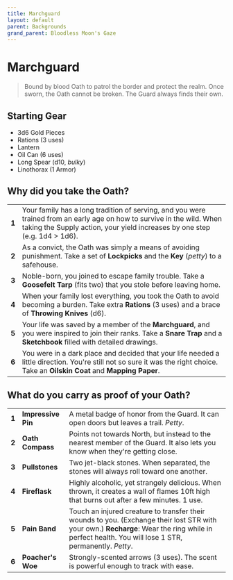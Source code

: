 ```yaml
---
title: Marchguard
layout: default
parent: Backgrounds
grand_parent: Bloodless Moon's Gaze
---
```


# Marchguard

> Bound by blood Oath to patrol the border and protect the realm. Once sworn, the Oath cannot be broken. The Guard always finds their own.

## Starting Gear

- 3d6 Gold Pieces
- Rations (3 uses)
- Lantern
- Oil Can (6 uses)
- Long Spear (d10, _bulky_)
- Linothorax (1 Armor)

## Why did you take the Oath?

|       |                                                                                                                                                                                                                                                                     |
| ----- | ------------------------------------------------------------------------------------------------------------------------------------------------------------------------------------------------------------------------------------------------------------------- |
| **1** | Your family has a long tradition of serving, and you were trained from an early age on how to survive in the wild. When taking the Supply action, your yield increases by one step (e.g. 1d4 > 1d6). |
| **2** | As a convict, the Oath was simply a means of avoiding punishment. Take a set of **Lockpicks** and the **Key** (_petty_) to a safehouse.                                                                                                                                          |
| **3** | Noble-born, you joined to escape family trouble. Take a **Goosefelt Tarp** (fits two) that you stole before leaving home.                                                                                                                                           |
| **4** | When your family lost everything, you took the Oath to avoid becoming a burden. Take extra **Rations** (3 uses) and a brace of **Throwing Knives** (d6).                                                                                                               |
| **5** | Your life was saved by a member of the **Marchguard**, and you were inspired to join their ranks. Take a **Snare Trap** and a **Sketchbook** filled with detailed drawings.                                                                                         |
| **6** | You were in a dark place and decided that your life needed a little direction. You're still not so sure it was the right choice. Take an **Oilskin Coat** and **Mapping Paper**.                                                                                   |

## What do you carry as proof of your Oath?

|       |                    |                                                                                                                                                                          |
| ----- | ------------------ | ------------------------------------------------------------------------------------------------------------------------------------------------------------------------ |
| **1** | **Impressive Pin** | A metal badge of honor from the Guard. It can open doors but leaves a trail. _Petty_.                                                                                            |
| **2** | **Oath Compass**   | Points not towards North, but instead to the nearest member of the Guard. It also lets you know when they're getting close.                                              |
| **3** | **Pullstones**     | Two jet-black stones. When separated, the stones will always roll toward one another.                                                                         |
| **4** | **Fireflask**      | Highly alcoholic, yet strangely delicious. When thrown, it creates a wall of flames 10ft high that burns out after a few minutes. 1 use.                                                                    |
| **5** | **Pain Band**      | Touch an injured creature to transfer their wounds to you. (Exchange their lost STR with your own.) **Recharge**: Wear the ring while in perfect health. You will lose 1 STR, permanently. _Petty_. |
| **6** | **Poacher's Woe**  | Strongly-scented arrows (3 uses). The scent is powerful enough to track with ease.                                                                                       |
